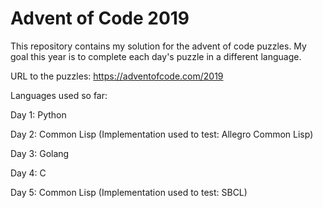 # Advent of Code 2019

This repository contains my solution for the advent of code puzzles.
My goal this year is to complete each day's puzzle in a different language.

URL to the puzzles: https://adventofcode.com/2019

Languages used so far:

Day 1: Python

Day 2: Common Lisp (Implementation used to test: Allegro Common Lisp)

Day 3: Golang

Day 4: C

Day 5: Common Lisp (Implementation used to test: SBCL)

